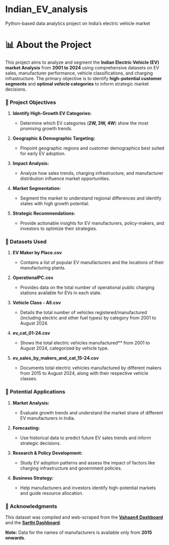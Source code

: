 # Indian_EV_analysis
Python-based data analytics project on India’s electric vehicle market
# 📊 About the Project

This project aims to analyze and segment the **Indian Electric Vehicle (EV) market Analysis** from **2001 to 2024** using comprehensive datasets on EV sales, manufacturer performance, vehicle classifications, and charging infrastructure. The primary objective is to identify **high-potential customer segments** and **optimal vehicle categories** to inform strategic market decisions.

### 🎯 Project Objectives

1. **Identify High-Growth EV Categories:**
   - Determine which EV categories (**2W, 3W, 4W**) show the most promising growth trends.

2. **Geographic & Demographic Targeting:**
   - Pinpoint geographic regions and customer demographics best suited for early EV adoption.

3. **Impact Analysis:**
   - Analyze how sales trends, charging infrastructure, and manufacturer distribution influence market opportunities.

4. **Market Segmentation:**
   - Segment the market to understand regional differences and identify states with high growth potential.

5. **Strategic Recommendations:**
   - Provide actionable insights for EV manufacturers, policy-makers, and investors to optimize their strategies.



### 📂 Datasets Used

1. **EV Maker by Place.csv**
   - Contains a list of popular EV manufacturers and the locations of their manufacturing plants.

2. **OperationalPC.csv**
   - Provides data on the total number of operational public charging stations available for EVs in each state.

3. **Vehicle Class - All.csv**
   - Details the total number of vehicles registered/manufactured (including electric and other fuel types) by category from 2001 to August 2024.

4. **ev_cat_01-24.csv**
   - Shows the total electric vehicles manufactured** from 2001 to August 2024, categorized by vehicle type.

5. **ev_sales_by_makers_and_cat_15-24.csv**
   - Documents total electric vehicles manufactured by different makers from 2015 to August 2024, along with their respective vehicle classes.



### 🚀 Potential Applications

1. **Market Analysis:**
   - Evaluate growth trends and understand the market share of different EV manufacturers in India.

2. **Forecasting:**
   - Use historical data to predict future EV sales trends and inform strategic decisions.

3. **Research & Policy Development:**
   - Study EV adoption patterns and assess the impact of factors like charging infrastructure and government policies.

4. **Business Strategy:**
   - Help manufacturers and investors identify high-potential markets and guide resource allocation.



### 🙏 Acknowledgments

This dataset was compiled and web-scraped from the [**Vahaan4 Dashboard**](https://vahan.parivahan.gov.in/vahan4dashboard/) and the [**Sarthi Dashboard**](https://sarathi.parivahan.gov.in/SarathiReport/DashBoardGr.do).

**Note:** Data for the names of manufacturers is available only from **2015 onwards**.

